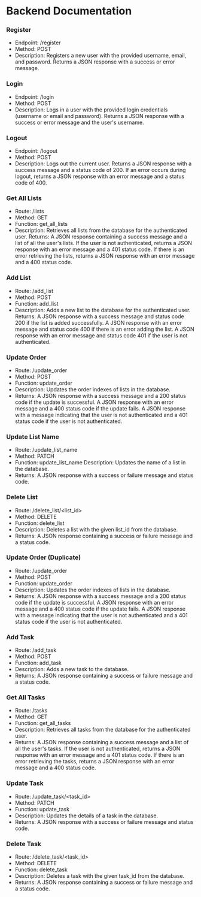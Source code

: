 # Backend Documentation

### Register

- Endpoint: /register
- Method: POST
- Description: Registers a new user with the provided username, email, and password. Returns a JSON response with a success or error message.

### Login

- Endpoint: /login
- Method: POST
- Description: Logs in a user with the provided login credentials (username or email and password). Returns a JSON response with a success or error message and the user's username.

### Logout

- Endpoint: /logout
- Method: POST
- Description: Logs out the current user. Returns a JSON response with a success message and a status code of 200. If an error occurs during logout, returns a JSON response with an error message and a status code of 400.

### Get All Lists

- Route: /lists
- Method: GET
- Function: get_all_lists
- Description: Retrieves all lists from the database for the authenticated user.
  Returns: A JSON response containing a success message and a list of all the user's lists. If the user is not authenticated, returns a JSON response with an error message and a 401 status code. If there is an error retrieving the lists, returns a JSON response with an error message and a 400 status code.

### Add List

- Route: /add_list
- Method: POST
- Function: add_list
- Description: Adds a new list to the database for the authenticated user.
  Returns: A JSON response with a success message and status code 200 if the list is added successfully. A JSON response with an error message and status code 400 if there is an error adding the list. A JSON response with an error message and status code 401 if the user is not authenticated.

### Update Order

- Route: /update_order
- Method: POST
- Function: update_order
- Description: Updates the order indexes of lists in the database.
- Returns: A JSON response with a success message and a 200 status code if the update is successful. A JSON response with an error message and a 400 status code if the update fails. A JSON response with a message indicating that the user is not authenticated and a 401 status code if the user is not authenticated.

### Update List Name

- Route: /update_list_name
- Method: PATCH
- Function: update_list_name
  Description: Updates the name of a list in the database.
- Returns: A JSON response with a success or failure message and status code.

### Delete List

- Route: /delete_list/<list_id>
- Method: DELETE
- Function: delete_list
- Description: Deletes a list with the given list_id from the database.
- Returns: A JSON response containing a success or failure message and a status code.

### Update Order (Duplicate)

- Route: /update_order
- Method: POST
- Function: update_order
- Description: Updates the order indexes of lists in the database.
- Returns: A JSON response with a success message and a 200 status code if the update is successful. A JSON response with an error message and a 400 status code if the update fails. A JSON response with a message indicating that the user is not authenticated and a 401 status code if the user is not authenticated.

### Add Task

- Route: /add_task
- Method: POST
- Function: add_task
- Description: Adds a new task to the database.
- Returns: A JSON response containing a success or failure message and a status code.

### Get All Tasks

- Route: /tasks
- Method: GET
- Function: get_all_tasks
- Description: Retrieves all tasks from the database for the authenticated user.
- Returns: A JSON response containing a success message and a list of all the user's tasks. If the user is not authenticated, returns a JSON response with an error message and a 401 status code. If there is an error retrieving the tasks, returns a JSON response with an error message and a 400 status code.

### Update Task

- Route: /update_task/<task_id>
- Method: PATCH
- Function: update_task
- Description: Updates the details of a task in the database.
- Returns: A JSON response with a success or failure message and status code.

### Delete Task

- Route: /delete_task/<task_id>
- Method: DELETE
- Function: delete_task
- Description: Deletes a task with the given task_id from the database.
- Returns: A JSON response containing a success or failure message and a status code.
